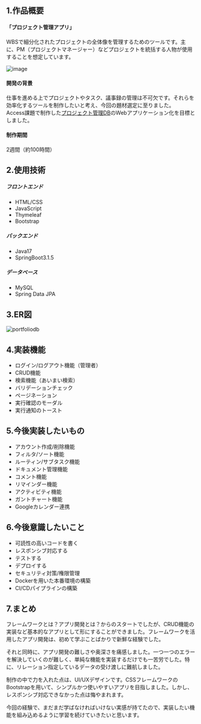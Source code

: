 ## 1.作品概要
#### 「プロジェクト管理アプリ」
WBSで細分化されたプロジェクトの全体像を管理するためのツールです。主に、PM（プロジェクトマネージャー）などプロジェクトを統括する人物が使用することを想定しています。

![image](https://github.com/sena240/springboot-portfolio/assets/146918432/606ed62b-f9ce-4ca9-b589-115ec688f562)

#### 開発の背景
仕事を進める上でプロジェクトやタスク、議事録の管理は不可欠です。それらを効率化するツールを制作したいと考え、今回の題材選定に至りました。  
Access課題で制作した[プロジェクト管理DB](https://e-career-support.com/portfolios/detail.php?info=2&user=71&portfolio=216)のWebアプリケーション化を目標としました。

#### 制作期間
2週間（約100時間）

## 2.使用技術
##### フロントエンド
* HTML/CSS
* JavaScript
* Thymeleaf
* Bootstrap

##### バックエンド
* Java17
* SpringBoot3.1.5

##### データベース
* MySQL
* Spring Data JPA

## 3.ER図
![portfoliodb](https://github.com/sena240/springboot-portfolio/assets/146918432/d2d0a5a2-674a-46af-a4fc-ab939b923353)

## 4.実装機能
* ログイン/ログアウト機能（管理者）
* CRUD機能
* 検索機能（あいまい検索）
* バリデーションチェック
* ページネーション
* 実行確認のモーダル
* 実行通知のトースト

## 5.今後実装したいもの
* アカウント作成/削除機能
* フィルタ/ソート機能
* ルーティン/サブタスク機能
* ドキュメント管理機能
* コメント機能
* リマインダー機能
* アクティビティ機能
* ガントチャート機能
* Googleカレンダー連携

## 6.今後意識したいこと
* 可読性の高いコードを書く  
* レスポンシブ対応する  
* テストする  
* デプロイする  
* セキュリティ対策/権限管理  
* Dockerを用いた本番環境の構築  
* CI/CDパイプラインの構築  

## 7.まとめ
フレームワークとは？アプリ開発とは？からのスタートでしたが、CRUD機能の実装など基本的なアプリとして形にすることができました。フレームワークを活用したアプリ開発は、初めて学ぶことばかりで新鮮な経験でした。

それと同時に、アプリ開発の難しさや奥深さを痛感しました。一つ一つのエラーを解決していくのが難しく、単純な機能を実装するだけでも一苦労でした。特に、リレーション指定しているデータの受け渡しに難航しました。

制作の中で力を入れた点は、UI/UXデザインです。CSSフレームワークのBootstrapを用いて、シンプルかつ使いやすいアプリを目指しました。しかし、レスポンシブ対応できなかった点は悔やまれます。

今回の経験で、まだまだ学ばなければいけない実感が持てたので、実装したい機能を組み込めるように学習を続けていきたいと思います。
